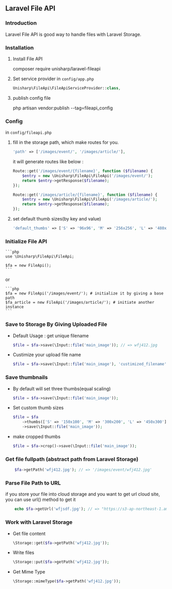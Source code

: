 ## Laravel File API

### Introduction

Laravel File API is good way to handle files with Laravel Storage.

### Installation

1. Install File API

    composer require unisharp/laravel-fileapi

1. Set service provider in `config/app.php`

    ```php
    Unisharp\FileApi\FileApiServiceProvider::class,
    ```

1. publish config file

    php artisan vendor:publish --tag=fileapi_config

### Config

in `config/fileapi.php`

1. fill in the storage path, which make routes for you.

    ```php
    'path' => ['/images/event/', '/images/article/'],
    ```

    it will generate routes like below :

    ```php
    Route::get('/images/event/{filename}', function ($filename) {
        $entry = new \Unisharp\FileApi\FileApi('/images/event/');
        return $entry->getResponse($filename);
    });

    Route::get('/images/article/{filename}', function ($filename) {
        $entry = new \Unisharp\FileApi\FileApi('/images/article/');
        return $entry->getResponse($filename);
    });
    ```

1. set default thumb sizes(by key and value)

    ```php
    'default_thumbs' => ['S' => '96x96', 'M' => '256x256', 'L' => '480x480'],
    ```

### Initialize File API

    ```php
    use \Unisharp\FileApi\FileApi;
    
    $fa = new FileApi();
    ```
    
or
    
    ```php
    $fa = new FileApi('/images/event/'); # initialize it by giving a base path
    $fa_article = new FileApi('/images/article/'); # initiate another instance
    ```
    

### Save to Storage By Giving Uploaded File

* Default Usage : get unique filename

    ```php
    $file = $fa->save(\Input::file('main_image')); // => wfj412.jpg
    ```
    
* Custimize your upload file name

    ```php
    $file = $fa->save(\Input::file('main_image'), 'custimized_filename'); // => custimized_filename.jpg
    ```

### Save thumbnails

* By default will set three thumbs(equal scaling)

    ```php
    $file = $fa->save(\Input::file('main_image'));
    ```

* Set custom thumb sizes

    ```php
    $file = $fa
        ->thumbs(['S' => '150x100', 'M' => '300x200', 'L' => '450x300'])
        ->save(\Input::file('main_image'));
    ```

* make cropped thumbs
        
    ```php
    $file = $fa->crop()->save(\Input::file('main_image'));
    ```

### Get file fullpath (abstract path from Laravel Storage)

```php
    $fa->getPath('wfj412.jpg'); // => '/images/event/wfj412.jpg'
```
    
### Parse File Path to URL
if you store your file into cloud storage and you want to get url cloud site,
you can use url() method to get it

```php
    echo $fa->getUrl('wfjsdf.jpg'); // => "https://s3-ap-northeast-1.amazonaws.com/xxx/xxx/55c1e027caa62L.png"
```
    
### Work with Laravel Storage

* Get file content

    ```php
    \Storage::get($fa->getPath('wfj412.jpg'));
    ```
        
* Write files

    ```php
    \Storage::put($fa->getPath('wfj412.jpg'));
    ```
        
* Get Mime Type

    ```php
    \Storage::mimeType($fa->getPath('wfj412.jpg'));
    ```
